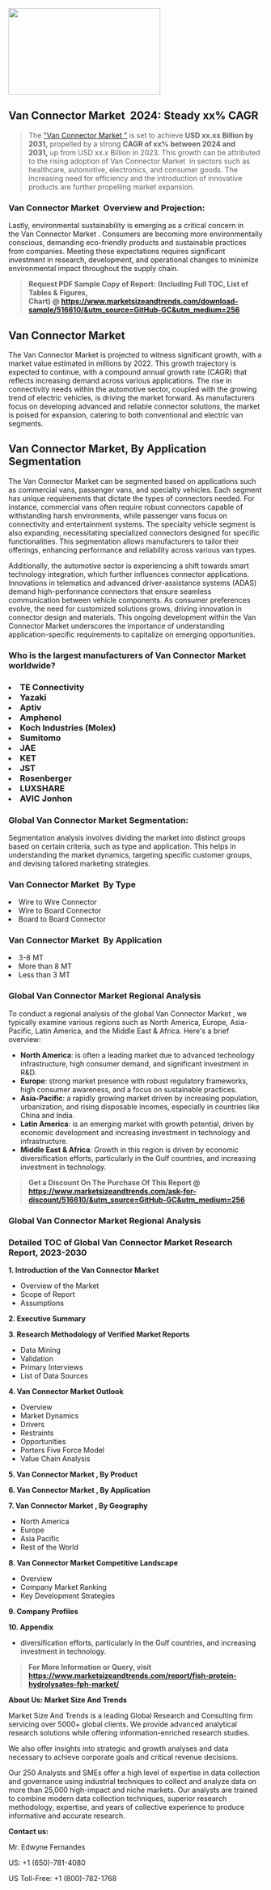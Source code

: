 <p><img class="alignnone size-medium wp-image-20088" src="https://ffe5etoiles.com/wp-content/uploads/2024/12/MST1-300x171.png" alt="" width="300" height="171" /></p><h2 id="ember46" class="ember-view reader-text-block__heading-2">Van Connector Market &nbsp;2024: Steady&nbsp;xx% CAGR</h2><blockquote id="ember47" class="ember-view reader-text-block__blockquote">The&nbsp;<a class="app-aware-link " href="https://www.marketsizeandtrends.com/download-sample/516610/&utm_source=GitHub-GC&utm_medium=256" target="_blank" data-test-app-aware-link="">"Van Connector Market "</a>&nbsp;is set to achieve&nbsp;<strong>USD&nbsp;xx.xx&nbsp;Billion by 2031,</strong>&nbsp;propelled by a strong&nbsp;<strong>CAGR of&nbsp;xx% between 2024 and 2031,</strong>&nbsp;up from USD xx.x Billion in 2023. This growth can be attributed to the rising adoption of&nbsp;Van Connector Market &nbsp;in sectors such as healthcare, automotive, electronics, and consumer goods. The increasing need for efficiency and the introduction of innovative products are further propelling market expansion.</blockquote><h3 id="ember48" class="ember-view reader-text-block__heading-3">Van Connector Market &nbsp;Overview and Projection:</h3><p id="ember49" class="ember-view reader-text-block__paragraph">Lastly, environmental sustainability is emerging as a critical concern in the&nbsp;Van Connector Market . Consumers are becoming more environmentally conscious, demanding eco-friendly products and sustainable practices from companies. Meeting these expectations requires significant investment in research, development, and operational changes to minimize environmental impact throughout the supply chain.</p><blockquote id="ember50" class="ember-view reader-text-block__blockquote"><strong>Request PDF Sample Copy of Report: (Including Full TOC, List of Tables &amp; Figures, Chart)&nbsp;@&nbsp;<strong><a href="https://www.marketsizeandtrends.com/download-sample/516610/&utm_source=GitHub-GC&utm_medium=256" target="_blank">https://www.marketsizeandtrends.com/download-sample/516610/&utm_source=GitHub-GC&utm_medium=256</a></strong></strong></blockquote><h3 class=""> <h2>Van Connector Market</h2><p>The Van Connector Market is projected to witness significant growth, with a market value estimated in millions by 2022. This growth trajectory is expected to continue, with a compound annual growth rate (CAGR) that reflects increasing demand across various applications. The rise in connectivity needs within the automotive sector, coupled with the growing trend of electric vehicles, is driving the market forward. As manufacturers focus on developing advanced and reliable connector solutions, the market is poised for expansion, catering to both conventional and electric van segments.</p><h2>Van Connector Market, By Application Segmentation</h2><p>The Van Connector Market can be segmented based on applications such as commercial vans, passenger vans, and specialty vehicles. Each segment has unique requirements that dictate the types of connectors needed. For instance, commercial vans often require robust connectors capable of withstanding harsh environments, while passenger vans focus on connectivity and entertainment systems. The specialty vehicle segment is also expanding, necessitating specialized connectors designed for specific functionalities. This segmentation allows manufacturers to tailor their offerings, enhancing performance and reliability across various van types.</p><p>Additionally, the automotive sector is experiencing a shift towards smart technology integration, which further influences connector applications. Innovations in telematics and advanced driver-assistance systems (ADAS) demand high-performance connectors that ensure seamless communication between vehicle components. As consumer preferences evolve, the need for customized solutions grows, driving innovation in connector design and materials. This ongoing development within the Van Connector Market underscores the importance of understanding application-specific requirements to capitalize on emerging opportunities.</p></h3><h3 id="" class="">Who is the largest manufacturers of&nbsp;Van Connector Market worldwide?</h3><h3 class=""></Li><Li>TE Connectivity</Li><Li> Yazaki</Li><Li> Aptiv</Li><Li> Amphenol</Li><Li> Koch Industries (Molex)</Li><Li> Sumitomo</Li><Li> JAE</Li><Li> KET</Li><Li> JST</Li><Li> Rosenberger</Li><Li> LUXSHARE</Li><Li> AVIC Jonhon</h3><h3 id="ember53" class="ember-view reader-text-block__heading-3">Global&nbsp;Van Connector Market Segmentation:</h3><p id="ember54" class="ember-view reader-text-block__paragraph">Segmentation analysis involves dividing the market into distinct groups based on certain criteria, such as type and application. This helps in understanding the market dynamics, targeting specific customer groups, and devising tailored marketing strategies.</p><h3 id="" class="">Van Connector Market &nbsp;By Type</h3><p></Li><Li>Wire to Wire Connector</Li><Li> Wire to Board Connector</Li><Li> Board to Board Connector</p><h3 id="" class="">Van Connector Market &nbsp;By Application</h3><p class=""></Li><Li>3-8 MT</Li><Li> More than 8 MT</Li><Li> Less than 3 MT</p><h3 id="ember62" class="ember-view reader-text-block__heading-3">Global Van Connector Market Regional Analysis</h3><p id="ember63" class="ember-view reader-text-block__paragraph">To conduct a regional analysis of the global Van Connector Market , we typically examine various regions such as North America, Europe, Asia-Pacific, Latin America, and the Middle East &amp; Africa. Here's a brief overview:</p><ul><li><strong>North America</strong>: is often a leading market due to advanced technology infrastructure, high consumer demand, and significant investment in R&amp;D.</li><li><strong>Europe</strong>: strong market presence with robust regulatory frameworks, high consumer awareness, and a focus on sustainable practices.</li><li><strong>Asia-Pacific</strong>: a rapidly growing market driven by increasing population, urbanization, and rising disposable incomes, especially in countries like China and India.</li><li><strong>Latin America</strong>: is an emerging market with growth potential, driven by economic development and increasing investment in technology and infrastructure.</li><li><strong>Middle East &amp; Africa</strong>: Growth in this region is driven by economic diversification efforts, particularly in the Gulf countries, and increasing investment in technology.</li></ul><blockquote id="ember61" class="ember-view reader-text-block__blockquote"><strong>Get a Discount On The Purchase Of This Report @ <strong><a href="https://html-cleaner.com/" target="">https://www.marketsizeandtrends.com/ask-for-discount/516610/&utm_source=GitHub-GC&utm_medium=256</a></strong></strong></blockquote><h3 id="ember62" class="ember-view reader-text-block__heading-3">Global Van Connector Market Regional Analysis</h3><h3 id="" class="">Detailed TOC of Global Van Connector Market Research Report, 2023-2030</h3><p id="" class=""><strong>1. Introduction of the Van Connector Market </strong></p><ul><li>Overview of the Market</li><li>Scope of Report</li><li>Assumptions</li></ul><p id="" class=""><strong>2. Executive Summary</strong></p><p id="" class=""><strong>3. Research Methodology of Verified Market Reports</strong></p><ul><li>Data Mining</li><li>Validation</li><li>Primary Interviews</li><li>List of Data Sources</li></ul><p id="" class=""><strong>4. Van Connector Market Outlook</strong></p><ul><li>Overview</li><li>Market Dynamics</li><li>Drivers</li><li>Restraints</li><li>Opportunities</li><li>Porters Five Force Model</li><li>Value Chain Analysis</li></ul><p id="" class=""><strong>5. Van Connector Market , By Product</strong></p><p id="" class=""><strong>6. Van Connector Market , By Application</strong></p><p id="" class=""><strong>7. Van Connector Market , By Geography</strong></p><ul><li>North America</li><li>Europe</li><li>Asia Pacific</li><li>Rest of the World</li></ul><p id="" class=""><strong>8. Van Connector Market Competitive Landscape</strong></p><ul><li>Overview</li><li>Company Market Ranking</li><li>Key Development Strategies</li></ul><p id="" class=""><strong>9. Company Profiles</strong></p><p id="" class=""><strong>10. Appendix</strong></p><ul><li>diversification efforts, particularly in the Gulf countries, and increasing investment in technology.</li></ul><blockquote id="ember65" class="ember-view reader-text-block__blockquote"><strong>For More Information or Query, visit <strong><strong><a href="https://html-cleaner.com/" target="">https://www.marketsizeandtrends.com/report/fish-protein-hydrolysates-fph-market/</a></strong></strong></strong></blockquote><p id="" class=""><strong>About Us: Market Size And Trends</strong></p><p id="" class="">Market Size And Trends is a leading Global Research and Consulting firm servicing over 5000+ global clients. We provide advanced analytical research solutions while offering information-enriched research studies.</p><p id="" class="">We also offer insights into strategic and growth analyses and data necessary to achieve corporate goals and critical revenue decisions.</p><p id="" class="">Our 250 Analysts and SMEs offer a high level of expertise in data collection and governance using industrial techniques to collect and analyze data on more than 25,000 high-impact and niche markets. Our analysts are trained to combine modern data collection techniques, superior research methodology, expertise, and years of collective experience to produce informative and accurate research.</p><p id="" class=""><strong>Contact us:</strong></p><p id="" class="">Mr. Edwyne Fernandes</p><p id="" class="">US: +1 (650)-781-4080</p><p id="" class="">US Toll-Free: +1 (800)-782-1768</p>
